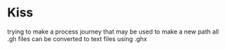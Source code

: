 # Kiss
trying to make a process journey that may be used to make a new path
all .gh files can be converted to text files using .ghx
